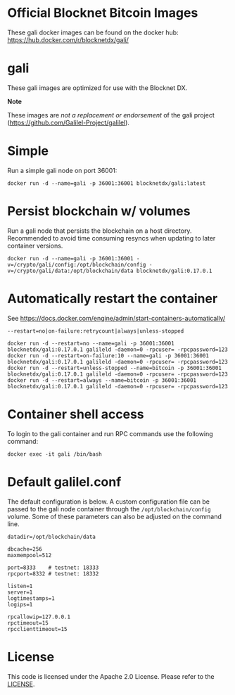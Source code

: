Official Blocknet Bitcoin Images
=================================

These gali docker images can be found on the docker hub: https://hub.docker.com/r/blocknetdx/gali/

gali
========

These gali images are optimized for use with the Blocknet DX.

**Note**

These images are _not a replacement or endorsement_ of the gali project (https://github.com/Galilel-Project/galilel).


Simple
======

Run a simple gali node on port 36001:
```
docker run -d --name=gali -p 36001:36001 blocknetdx/gali:latest
```


Persist blockchain w/ volumes
=============================

Run a gali node that persists the blockchain on a host directory. Recommended to avoid time consuming resyncs when updating to later container versions.
```
docker run -d --name=gali -p 36001:36001 -v=/crypto/gali/config:/opt/blockchain/config -v=/crypto/gali/data:/opt/blockchain/data blocknetdx/gali:0.17.0.1
```


Automatically restart the container
===================================

See https://docs.docker.com/engine/admin/start-containers-automatically/

`--restart=no|on-failure:retrycount|always|unless-stopped`

```
docker run -d --restart=no --name=gali -p 36001:36001 blocknetdx/gali:0.17.0.1 galileld -daemon=0 -rpcuser= -rpcpassword=123
docker run -d --restart=on-failure:10 --name=gali -p 36001:36001 blocknetdx/gali:0.17.0.1 galileld -daemon=0 -rpcuser= -rpcpassword=123
docker run -d --restart=unless-stopped --name=bitcoin -p 36001:36001 blocknetdx/gali:0.17.0.1 galileld -daemon=0 -rpcuser= -rpcpassword=123
docker run -d --restart=always --name=bitcoin -p 36001:36001 blocknetdx/gali:0.17.0.1 galileld -daemon=0 -rpcuser= -rpcpassword=123
```


Container shell access
======================

To login to the gali container and run RPC commands use the following command:
```
docker exec -it gali /bin/bash
```


Default galilel.conf
=====================

The default configuration is below. A custom configuration file can be passed to the gali  node container through the `/opt/blockchain/config` volume. Some of these parameters can also be adjusted on the command line.
```
datadir=/opt/blockchain/data

dbcache=256
maxmempool=512

port=8333    # testnet: 18333
rpcport=8332 # testnet: 18332

listen=1
server=1
logtimestamps=1
logips=1

rpcallowip=127.0.0.1
rpctimeout=15
rpcclienttimeout=15
```


License
=======

This code is licensed under the Apache 2.0 License. Please refer to the [LICENSE](https://github.com/BlocknetDX/dockerimages/blob/master/LICENSE).
